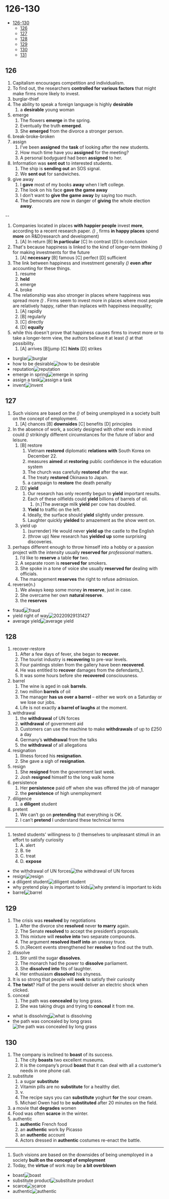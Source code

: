 # 126-130

- [126-130](#126-130)
  - [126](#126)
  - [127](#127)
  - [128](#128)
  - [129](#129)
  - [130](#130)
  - [131](#131)

## 126

1. Capitalism encourages competition and individualism.
2. To find out, the researchers **controlled for various factors** that might make firms more likely to invest.
3. burglar-thief
4. The ability to speak a foreign language is highly **desirable**
   1. a **desirable** young woman
5. emerge
   1. The flowers **emerge** in the spring.
   2. Eventually the truth **emerged**.
   3. She **emerged** from the divorce a stronger person.
6. break-broke-broken
7. assign
   1. I’ve been **assigned** the **task** of looking after the new students.
   2. How much time have you **assigned** for the meeting?
   3. A personal bodyguard had been **assigned** to her.
8. Information was **sent out** to interested students.
   1. The ship is **sending out** an SOS signal.
   2. We **sent out** for sandwiches.
9. give away
   1. I **gave** most of my books **away** when I left college.
   2. The look on his face **gave the game away**
   3. I don’t want to **give the game away** by saying too much.
   4. The Democrats are now in danger of **giving** the whole election **away**.

--

1. Companies located in places **with happier people** invest **more**, according to a recent research paper. _()_ , firms **in happy places** spend **more** on R&D(research and development)
   1. [A] In return [B] **In particular** [C] In contrast [D] In conclusion
2. That's because happiness is linked to the kind of longer-term thinking _()_ for making investments for the future
   1. [A] **necessary** [B] famous [C] perfect [D] sufficient
3. The link between happiness and investment generally _()_ **even after** accounting for these things.
   1. resume
   2. **held**
   3. emerge
   4. broke
4. The relationship was also stronger in places where happiness was spread more _()_ . Firms seem to invest more in places where most people are relatively happy, rather than inplaces with happiness inequality;
   1. [A] rapidly
   2. [B] regularly
   3. [C] directly
   4. [D] **equally**
5. while this doesn't prove that happiness causes firms to invest more or to take a longer-term view, the authors believe it at least _()_ at that possibility.
   1. [A] arrives [B]jump [C] **hints** [D] strikes

- burglar![burglar](https://media.istockphoto.com/illustrations/thief-illustration-id164315913?k=20&m=164315913&s=612x612&w=0&h=6w0Fn4FSXaT3bqLLg31MYbe7FyGcXMiDJ65Lgrx6hJU=)
- how to be desirable![how to be desirable](https://www.wikihow.com/images/thumb/1/1d/Be-Desirable-Step-2.jpg/v4-460px-Be-Desirable-Step-2.jpg.webp)
- reputation![reputation](https://assets1.chainstoreage.com/styles/primary_articles_short/s3/2021-05/reputation_0.gif?itok=DdaqYl8G)
- emerge in spring![emerge in spring](https://www.dailyherald.com/storyimage/DA/20200419/ENTLIFE/200419693/AR/0/AR-200419693.jpg&updated=202004171734&MaxW=900&maxH=900&noborder&Q=80)
- assign a task![assign a task](https://englishlib.org/dictionary/img/wlibrary/a/5ff5bc3d7feb15.03276370.jpg)
- invent![invent](https://trdergisi.com/wp-content/uploads/2018/01/graham.jpg)

## 127

1. Such visions are based on the _()_ of being unemployed in a society built on the concept of employment.
   1. [A] chances [B] **downsides** [C] benefits [D] principles
2. In the absence of work, a society designed with other ends in mind could _()_ strikingly different circumstances for the future of labor and leisure.
   1. [B] restore
      1. Vietnam **restored** diplomatic **relations with** South Korea on December 22.
      2. measures **aimed** at **restoring** public confidence in the education system
      3. The church was carefully **restored** after the war.
      4. The treaty **restored** Okinawa to Japan.
      5. a campaign to **restore** the death penalty
   2. [D] **yield**
      1. Our research has only recently begun to **yield** important results.
      2. Each of these oilfields could **yield** billions of barrels of oil.
         1. (n.)The average milk **yield** per cow has doubled.
      3. **Yield** to traffic on the left.
      4. Ideally, the surface should **yield** slightly under pressure.
      5. Laughter quickly **yielded** to amazement as the show went on.
   3. yield up
      1. (surrender) He would never **yield up** the castle to the English
      2. (throw up) New research has **yielded up** some surprising discoveries.
3. perhaps different enough to throw himself into a hobby or a passion project with the intensity usually **reserved for** _professional_ matters.
   1. I’d like to **reserve** a table **for** two.
   2. A separate room is **reserved for** smokers.
   3. She spoke in a tone of voice she usually **reserved for** dealing with officials.
   4. The management **reserves** the right to refuse admission.
4. reverse(n.)
   1. We always keep some money **in reserve**, just in case.
   2. She overcame her own **natural reserve**.
   3. the **reserves**

- fraud![fraud](https://uploads-ssl.webflow.com/608353cb0067e32edaa3e4c9/6250494d364f324bb344c194_BLOG%201%20-%20eBook%20Introduction%20to%20Fraud%20Detection%20Detailed%20Version.jpg)
- yield right of way![20220929131427](https://raw.githubusercontent.com/Logible/Image/main/note_image/20220929131427.png)
- average yield![average yield](https://schoolworkhelper.net/wp-content/uploads/2011/01/average-yield.jpg)

## 128

1. recover-restore
   1. After a few days of fever, she began to **recover**.
   2. The tourist industry is **recovering** to pre-war levels.
   3. Four paintings stolen from the gallery have been **recovered**.
   4. He was entitled to **recover** damages from the defendants_1.
   5. It was some hours before she **recovered** consciousness.
2. barrel
   1. The wine is aged in oak **barrels**.
   2. two million **barrels** of oil
   3. The manager **has us over a barrel** – either we work on a Saturday or we lose our jobs.
   4. Life is not exactly **a barrel of laughs** at the moment.
3. withdrawal
   1. the **withdrawal** of UN forces
   2. **withdrawal** of government aid
   3. Customers can use the machine to make **withdrawals** of up to £250 a day
   4. Germany’s **withdrawal** from the talks
   5. the **withdrawal** of all allegations
4. resignation
   1. Illness forced his **resignation**.
   2. She gave a sigh of **resignation**.
5. resign
   1. She **resigned** from the government last week.
   2. Josh **resigned** himself to the long walk home
6. persistence
   1. Her **persistence** paid off when she was offered the job of manager
   2. the **persistence** of high unemployment
7. diligence
   1. a **diligent** student
8. pretent
   1. We can’t go on **pretending** that everything is OK.
   2. I can’t **pretend** I understand these technical terms

---

1. tested students' willingness to _()_ themselves to unpleasant stimuli in an effort to satisfy curiosity
   1. A. alert
   2. B. tie
   3. C. treat
   4. D. **expose**

- the withdrawal of UN forces![the withdrawal of UN forces](https://www.omankyeame.info/wp-content/uploads/2022/08/DR-CONGO-768x348-1.jpg)
- resign![resign](https://res.cloudinary.com/people-matters/image/upload/fl_immutable_cache,w_624,h_351,q_auto,f_auto/v1535524509/1535524379.jpg)
- a diligent student![diligent student](https://c8.alamy.com/comp/D5AN26/diligent-student-being-absorbed-in-studying-D5AN26.jpg)
- why pretend play is important to kids![why pretend is important to kids](https://hips.hearstapps.com/hmg-prod/images/pretend-play-1599068561.png)
- barrel![barrel](https://encrypted-tbn0.gstatic.com/images?q=tbn:ANd9GcTB3yk0lZKlOT9u1nmc6ii-hOCGtdOPuQbmNQ&usqp=CAU)

## 129

1. The crisis was **resolved** by negotiations
   1. After the divorce she **resolved** never **to marry** again.
   2. The Senate **resolved** to accept the president’s proposals.
   3. This mixture will **resolve into** two separate compounds.
   4. The argument **resolved itself into** an uneasy truce.
   5. (n.)Recent events strengthened her **resolve** to find out the truth.
2. dissolve
   1. Stir until the sugar **dissolves**.
   2. The monarch had the power to **dissolve** parliament.
   3. She **dissolved into** fits of laughter.
   4. Her enthusiasm **dissolved** his shyness.
3. It is so strong that people will **seek** to satisfy their curiosity
4. **The twist**? Half of the pens would deliver an electric shock when clicked.
5. conceal
   1. The path was **concealed** by long grass.
   2. She was taking drugs and trying to **conceal** it from me.

- what is dissolving![what is dissolving](https://images.twinkl.co.uk/tw1n/image/private/t_630/u/ux/dissolving_ver_1.png)
- the path was concealed by long grass![the path was concealed by long grass](https://thumbs.dreamstime.com/z/tranquility-open-holy-bible-scriptures-grass-path-stepping-stones-lawn-hill-concept-photo-small-embedded-depicting-146948074.jpg)

## 130

1. The company is inclined to **boast** of its success.
   1. The city **boasts** two excellent museums.
   2. It is the company’s proud **boast** that it can deal with all a customer’s needs in one phone call.
2. substitute
   1. a sugar **substitute**
   2. Vitamin pills are no **substitute** for a healthy diet.
   3. v.
   4. The recipe says you can **substitute** yoghurt **for** the sour cream.
   5. Michael Owen had to be **substituted** after 20 minutes on the field.
3. a movie that **degrades** women
4. Food was often **scarce** in the winter.
5. authentic
   1. **authentic** French food
   2. an **authentic** work by Picasso
   3. an **authentic** account
   4. Actors dressed in **authentic** costumes re-enact the battle.

---

1. Such visions are based on the downsides of being unemployed in a society **built on the concept of employment**
2. Today, the **virtue** of work may be **a bit overblown**

- boast![boast](https://us.123rf.com/450wm/freehandz/freehandz1705/freehandz170500020/78832405-boast-vector-illustration-isolated-on-white-background-.jpg?ver=6)
- substitute product![substitute product](https://cdn.wallstreetmojo.com/wp-content/uploads/2020/10/Substitute-Products-1.jpg)
- scarce![scarce](https://www.worldatlas.com/r/w1200/upload/aa/7c/a1/shutterstock-511571797.jpg)
- authentic![authentic](https://www.authenticfoods.com/Content/Images/logo.gif)
